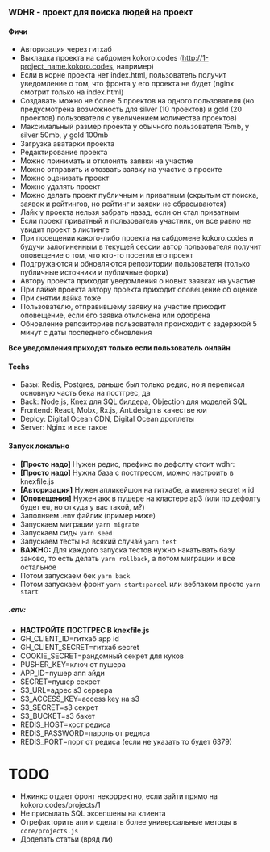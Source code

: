 ### WDHR - проект для поиска людей на проект

#### Фичи

* Авторизация через гитхаб
* Выкладка проекта на сабдомен kokoro.codes (http://1-project_name.kokoro.codes, например)
* Если в корне проекта нет index.html, пользователь получит уведомление о том, что фронта у его проекта не будет (nginx смотрит только на index.html)
* Создавать можно не более 5 проектов на одного пользователя (но предусмотрена возможность для silver (10 проектов) и gold (20 проектов) пользователя с увеличением количества проектов)
* Максимальный размер проекта у обычного пользователя 15mb, у silver 50mb, у gold 100mb
* Загрузка аватарки проекта
* Редактирование проекта
* Можно принимать и отклонять заявки на участие
* Можно отправить и отозвать заявку на участие в проекте
* Можно оценивать проект
* Можно удалять проект
* Можно делать проект публичным и приватным (скрытым от поиска, заявок и рейтингов, но рейтинг и заявки не сбрасываются)
* Лайк у проекта нельзя забрать назад, если он стал приватным
* Если проект приватный и пользователь участник, он все равно не увидит проект в листинге
* При посещении какого-либо проекта на сабдомене kokoro.codes и будучи залогиненным в текущей сессии автор пользователя получит оповещение о том, что кто-то посетил его проект
* Подгружаются и обновляются репозитории пользователя (только публичные источники и публичные форки)
* Автору проекта приходят уведомления о новых заявках на участие
* При лайке проекта автору проекта приходит оповещение об оценке
* При снятии лайка тоже
* Пользователю, отправившему заявку на участие приходит оповещение, если его заявка отклонена или одобрена
* Обновление репозиториев пользователя происходит с задержкой 5 минут с даты последнего обновления


**Все уведомления приходят только если пользователь онлайн**

#### Techs

* Базы: Redis, Postgres, раньше был только редис, но я переписал основную часть бека на постгрес, да
* Back: Node.js, Knex для SQL билдера, Objection для моделей SQL
* Frontend: React, Mobx, Rx.js, Ant.design в качестве юи
* Deploy: Digital Ocean CDN, Digital Ocean дроплеты
* Server: Nginx и все такое

#### Запуск локально

* **[Просто надо]** Нужен редис, префикс по дефолту стоит wdhr:
* **[Просто надо]** Нужна база с постгресом, можно настроить в knexfile.js
* **[Авторизация]** Нужен апликейшон на гитхабе, а именно secret и id
* **[Оповещения]** Нужен акк в пушере на кластере ap3 (или по дефолту будет eu, но откуда у вас такой, м?)
* Заполняем .env файлик (пример ниже)
* Запускаем миграции `yarn migrate`
* Запускаем сиды `yarn seed`
* Запускаем тесты на всякий случай `yarn test`
* **ВАЖНО:** Для каждого запуска тестов нужно накатывать базу заново, то есть делать `yarn rollback`, а потом миграции и все остальное
* Потом запускаем бек `yarn back`
* Потом запускаем фронт `yarn start:parcel` или вебпаком просто `yarn start`

##### .env:
* **НАСТРОЙТЕ ПОСТГРЕС В knexfile.js**
* GH_CLIENT_ID=гитхаб app id
* GH_CLIENT_SECRET=гитхаб secret
* COOKIE_SECRET=рандомный секрет для куков
* PUSHER_KEY=ключ от пушера
* APP_ID=пушер апп айди
* SECRET=пушер секрет
* S3_URL=адрес s3 сервера
* S3_ACCESS_KEY=access key на s3
* S3_SECRET=s3 секрет
* S3_BUCKET=s3 бакет
* REDIS_HOST=хост редиса
* REDIS_PASSWORD=пароль от редиса
* REDIS_PORT=порт от редиса (если не указать то будет 6379)


# TODO

* Нжинкс отдает фронт некорректно, если зайти прямо на kokoro.codes/projects/1
* Не присылать SQL эксепшены на клиента
* Отрефакторить апи и сделать более универсальные методы в `core/projects.js`
* Доделать статьи (вряд ли)
